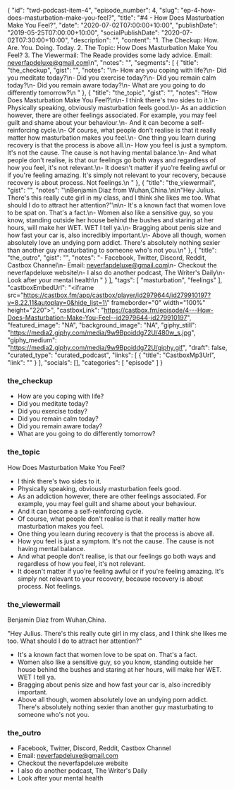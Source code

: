 {
	"id": "twd-podcast-item-4",
	"episode_number": 4,
	"slug": "ep-4-how-does-masturbation-make-you-feel?",
	"title": "#4 - How Does Masturbation Make You Feel?",
	"date": "2020-07-02T07:00:00+10:00",
	"publishDate": "2019-05-25T07:00:00+10:00",
	"socialPublishDate": "2020-07-02T07:30:00+10:00",
	"description": "",
	"content": "1. The Checkup: How. Are. You. Doing. Today. 2. The Topic: How Does Masturbation Make You Feel? 3. The Viewermail: The Reade provides some lady advice. Email: neverfapdeluxe@gmail.com\n",
	"notes": "",
	"segments": [
		{
			"title": "the_checkup",
			"gist": "",
			"notes": "\n- How are you coping with life?\n- Did you meditate today?\n- Did you exercise today?\n- Did you remain calm today?\n- Did you remain aware today?\n- What are you going to do differently tomorrow?\n      "
		},
		{
			"title": "the_topic",
			"gist": "",
			"notes": "How Does Masturbation Make You Feel?\n\n- I think there's two sides to it.\n- Physically speaking, obviously masturbation feels good.\n- As an addiction however, there are other feelings associated. For example, you may feel guilt and shame about your behaviour.\n- And it can become a self-reinforcing cycle.\n- Of course, what people don't realise is that it really matter how masturbation makes you feel.\n- One thing you learn during recovery is that the process is above all.\n- How you feel is just a symptom. It's not the cause. The cause is not having mental balance.\n- And what people don't realise, is that our feelings go both ways and regardless of how you feel, it's not relevant.\n- It doesn't matter if yuo're feeling awful or if you're feeling amazing. It's simply not relevant to your recovery, because recovery is about process. Not feelings.\n      "
		},
		{
			"title": "the_viewermail",
			"gist": "",
			"notes": "\nBenjamin Diaz from Wuhan,China.\n\n\"Hey Julius. There's this really cute girl in my class, and I think she likes me too. What should I do to attract her attention?\"\n\n- It's a known fact that women love to be spat on. That's a fact.\n- Women also like a sensitive guy, so you know, standing outside her house behind the bushes and staring at her hours, will make her WET. WET I tell ya.\n- Bragging about penis size and how fast your car is, also incredibly important.\n- Above all though, women absolutely love an undying porn addict. There's absolutely nothing sexier than another guy masturbating to someone who's not you.\n"
		},
		{
			"title": "the_outro",
			"gist": "",
			"notes": "- Facebook, Twitter, Discord, Reddit, Castbox Channel\n- Email: neverfapdeluxe@gmail.com\n- Checkout the neverfapdeluxe website\n- I also do another podcast, The Writer's Daily\n- Look after your mental health\n      "
		}
	],
	"tags": [
		"masturbation",
		"feelings"
	],
	"castboxEmbedUrl": "<iframe src=\"https://castbox.fm/app/castbox/player/id2979644/id279910197?v=8.22.11&autoplay=0&hide_list=1\" frameborder=\"0\" width=\"100%\" height=\"220\"></iframe>",
	"castboxLink": "https://castbox.fm/episode/4---How-Does-Masturbation-Make-You-Feel--id2979644-id279910197",
	"featured_image": "NA",
	"background_image": "NA",
	"giphy_still": "https://media2.giphy.com/media/9w9Bpoiddg72U/480w_s.jpg",
	"giphy_medium": "https://media2.giphy.com/media/9w9Bpoiddg72U/giphy.gif",
	"draft": false,
	"curated_type": "curated_podcast",
	"links": [
		{
			"title": "CastboxMp3Url",
			"link": ""
		}
	],
	"socials": [],
	"categories": [
		"episode"
	]
}

### the_checkup


- How are you coping with life?
- Did you meditate today?
- Did you exercise today?
- Did you remain calm today?
- Did you remain aware today?
- What are you going to do differently tomorrow?
      
### the_topic

How Does Masturbation Make You Feel?

- I think there's two sides to it.
- Physically speaking, obviously masturbation feels good.
- As an addiction however, there are other feelings associated. For example, you may feel guilt and shame about your behaviour.
- And it can become a self-reinforcing cycle.
- Of course, what people don't realise is that it really matter how masturbation makes you feel.
- One thing you learn during recovery is that the process is above all.
- How you feel is just a symptom. It's not the cause. The cause is not having mental balance.
- And what people don't realise, is that our feelings go both ways and regardless of how you feel, it's not relevant.
- It doesn't matter if yuo're feeling awful or if you're feeling amazing. It's simply not relevant to your recovery, because recovery is about process. Not feelings.
      
### the_viewermail


Benjamin Diaz from Wuhan,China.

"Hey Julius. There's this really cute girl in my class, and I think she likes me too. What should I do to attract her attention?"

- It's a known fact that women love to be spat on. That's a fact.
- Women also like a sensitive guy, so you know, standing outside her house behind the bushes and staring at her hours, will make her WET. WET I tell ya.
- Bragging about penis size and how fast your car is, also incredibly important.
- Above all though, women absolutely love an undying porn addict. There's absolutely nothing sexier than another guy masturbating to someone who's not you.

### the_outro

- Facebook, Twitter, Discord, Reddit, Castbox Channel
- Email: neverfapdeluxe@gmail.com
- Checkout the neverfapdeluxe website
- I also do another podcast, The Writer's Daily
- Look after your mental health
      
